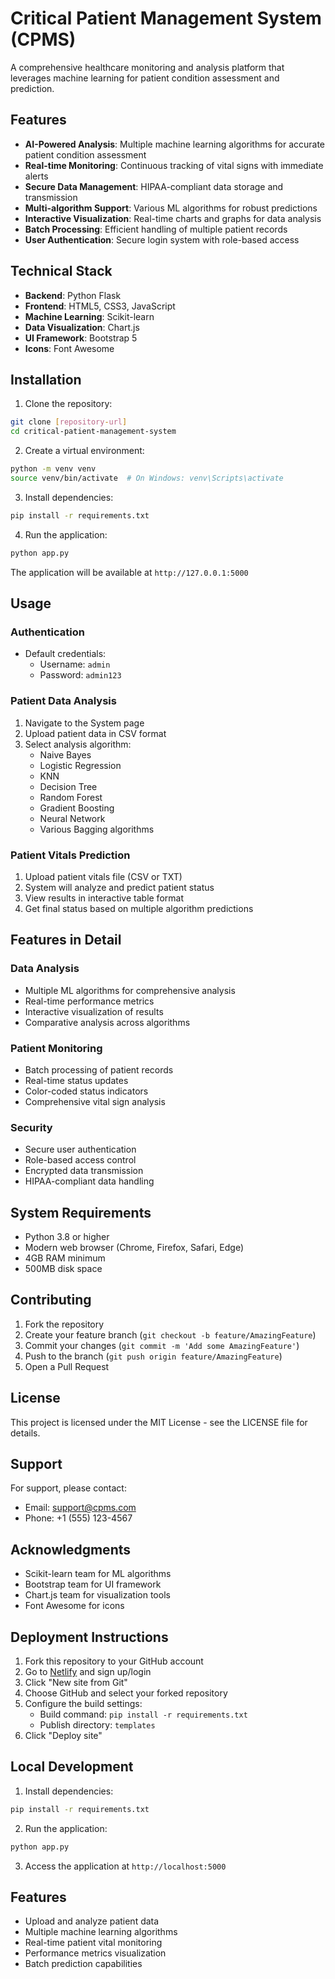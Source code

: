 # Critical Patient Management System (CPMS)

A comprehensive healthcare monitoring and analysis platform that leverages machine learning for patient condition assessment and prediction.

## Features

- **AI-Powered Analysis**: Multiple machine learning algorithms for accurate patient condition assessment
- **Real-time Monitoring**: Continuous tracking of vital signs with immediate alerts
- **Secure Data Management**: HIPAA-compliant data storage and transmission
- **Multi-algorithm Support**: Various ML algorithms for robust predictions
- **Interactive Visualization**: Real-time charts and graphs for data analysis
- **Batch Processing**: Efficient handling of multiple patient records
- **User Authentication**: Secure login system with role-based access

## Technical Stack

- **Backend**: Python Flask
- **Frontend**: HTML5, CSS3, JavaScript
- **Machine Learning**: Scikit-learn
- **Data Visualization**: Chart.js
- **UI Framework**: Bootstrap 5
- **Icons**: Font Awesome

## Installation

1. Clone the repository:
```bash
git clone [repository-url]
cd critical-patient-management-system
```

2. Create a virtual environment:
```bash
python -m venv venv
source venv/bin/activate  # On Windows: venv\Scripts\activate
```

3. Install dependencies:
```bash
pip install -r requirements.txt
```

4. Run the application:
```bash
python app.py
```

The application will be available at `http://127.0.0.1:5000`

## Usage

### Authentication
- Default credentials:
  - Username: `admin`
  - Password: `admin123`

### Patient Data Analysis
1. Navigate to the System page
2. Upload patient data in CSV format
3. Select analysis algorithm:
   - Naive Bayes
   - Logistic Regression
   - KNN
   - Decision Tree
   - Random Forest
   - Gradient Boosting
   - Neural Network
   - Various Bagging algorithms

### Patient Vitals Prediction
1. Upload patient vitals file (CSV or TXT)
2. System will analyze and predict patient status
3. View results in interactive table format
4. Get final status based on multiple algorithm predictions

## Features in Detail

### Data Analysis
- Multiple ML algorithms for comprehensive analysis
- Real-time performance metrics
- Interactive visualization of results
- Comparative analysis across algorithms

### Patient Monitoring
- Batch processing of patient records
- Real-time status updates
- Color-coded status indicators
- Comprehensive vital sign analysis

### Security
- Secure user authentication
- Role-based access control
- Encrypted data transmission
- HIPAA-compliant data handling

## System Requirements

- Python 3.8 or higher
- Modern web browser (Chrome, Firefox, Safari, Edge)
- 4GB RAM minimum
- 500MB disk space

## Contributing

1. Fork the repository
2. Create your feature branch (`git checkout -b feature/AmazingFeature`)
3. Commit your changes (`git commit -m 'Add some AmazingFeature'`)
4. Push to the branch (`git push origin feature/AmazingFeature`)
5. Open a Pull Request

## License

This project is licensed under the MIT License - see the LICENSE file for details.

## Support

For support, please contact:
- Email: support@cpms.com
- Phone: +1 (555) 123-4567

## Acknowledgments

- Scikit-learn team for ML algorithms
- Bootstrap team for UI framework
- Chart.js team for visualization tools
- Font Awesome for icons

## Deployment Instructions

1. Fork this repository to your GitHub account
2. Go to [Netlify](https://www.netlify.com/) and sign up/login
3. Click "New site from Git"
4. Choose GitHub and select your forked repository
5. Configure the build settings:
   - Build command: `pip install -r requirements.txt`
   - Publish directory: `templates`
6. Click "Deploy site"

## Local Development

1. Install dependencies:
```bash
pip install -r requirements.txt
```

2. Run the application:
```bash
python app.py
```

3. Access the application at `http://localhost:5000`

## Features

- Upload and analyze patient data
- Multiple machine learning algorithms
- Real-time patient vital monitoring
- Performance metrics visualization
- Batch prediction capabilities 